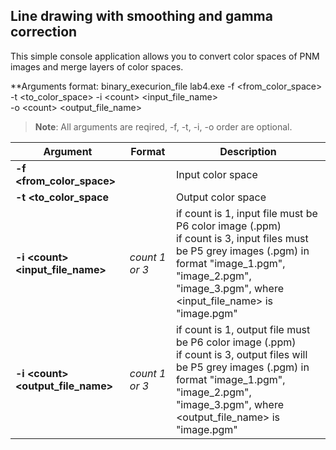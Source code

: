 ## Line drawing with smoothing and gamma correction

This simple console application allows you to convert color spaces of PNM images and merge layers of color spaces.

**Arguments format: binary_execurion_file lab4.exe -f \<from_color_space> -t \<to_color_space> -i \<count> \<input_file_name> <br>-o \<count> \<output_file_name>
>**Note**: All arguments are reqired, -f, -t, -i, -o order are optional.

| Argument | Format | Description |
|---|---|---|
|**-f \<from_color_space>**||Input color space|
|**-t \<to_color_space**||Output color space|
|**-i \<count> \<input_file_name>**|*count 1 or 3*|if count is 1, input file must be P6 color image (.ppm)<br>if count is 3, input files must be P5 grey images (.pgm) in format "image_1.pgm", "image_2.pgm", "image_3.pgm",  where \<input_file_name> is "image.pgm"|
|**-i \<count> \<output_file_name>**|*count 1 or 3*|if count is 1, output file must be P6 color image (.ppm)<br>if count is 3, output files will be P5 grey images (.pgm) in format "image_1.pgm", "image_2.pgm", "image_3.pgm",  where \<output_file_name> is "image.pgm"|
